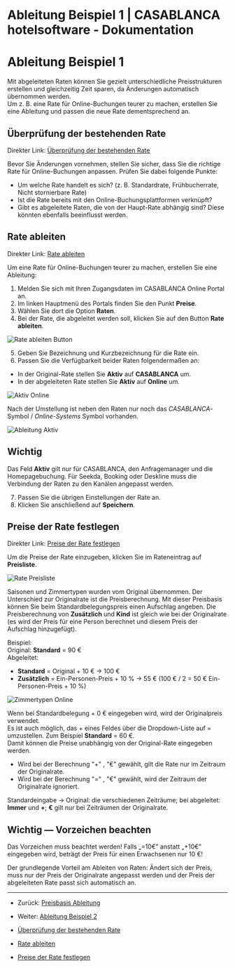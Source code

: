 # Ableitung Beispiel 1 | CASABLANCA hotelsoftware - Dokumentation

# Ableitung Beispiel 1

Mit abgeleiteten Raten können Sie gezielt unterschiedliche Preisstrukturen erstellen und gleichzeitig Zeit sparen, da Änderungen automatisch übernommen werden.  
Um z. B. eine Rate für Online-Buchungen teurer zu machen, erstellen Sie eine Ableitung und passen die neue Rate dementsprechend an.

## Überprüfung der bestehenden Rate

Direkter Link: [Überprüfung der bestehenden Rate](https://docs.casablanca.at/cloud/raten/ableitung/abl_online/#überprüfung-der-bestehenden-rate)

Bevor Sie Änderungen vornehmen, stellen Sie sicher, dass Sie die richtige Rate für Online-Buchungen anpassen. Prüfen Sie dabei folgende Punkte:

* Um welche Rate handelt es sich? (z. B. Standardrate, Frühbucherrate, Nicht stornierbare Rate)
* Ist die Rate bereits mit den Online-Buchungsplattformen verknüpft?
* Gibt es abgeleitete Raten, die von der Haupt-Rate abhängig sind? Diese könnten ebenfalls beeinflusst werden.

## Rate ableiten

Direkter Link: [Rate ableiten](https://docs.casablanca.at/cloud/raten/ableitung/abl_online/#rate-ableiten)

Um eine Rate für Online-Buchungen teurer zu machen, erstellen Sie eine Ableitung:

1. Melden Sie sich mit Ihren Zugangsdaten im CASABLANCA Online Portal an.
2. Im linken Hauptmenü des Portals finden Sie den Punkt **Preise**.
3. Wählen Sie dort die Option **Raten**.
4. Bei der Rate, die abgeleitet werden soll, klicken Sie auf den Button **Rate ableiten**.

![Rate ableiten Button](https://docs.casablanca.at/assets/images/rate_ableiten_button-43560a423e1e960506f8e7279593cef9.png "Rate ableiten Button")

5. Geben Sie Bezeichnung und Kurzbezeichnung für die Rate ein.  
6. Passen Sie die Verfügbarkeit beider Raten folgendermaßen an:

* In der Original-Rate stellen Sie **Aktiv** auf **CASABLANCA** um.
* In der abgeleiteten Rate stellen Sie **Aktiv** auf **Online** um.

![Aktiv Online](https://docs.casablanca.at/assets/images/aktiv_online-3a99f915786a6eea727e16f8bc7c46aa.png "Aktiv_Online")

Nach der Umstellung ist neben den Raten nur noch das *CASABLANCA*-Symbol / *Online-Systems* Symbol vorhanden.

![Ableitung Aktiv](https://docs.casablanca.at/assets/images/ableitung_aktiv-e47a5f42f902452b723c4c61d0569ae6.png "Ableitung Aktiv")

## Wichtig

Das Feld **Aktiv** gilt nur für CASABLANCA, den Anfragemanager und die Homepagebuchung. Für Seekda, Booking oder Deskline muss die Verbindung der Raten zu den Kanälen angepasst werden.

7. Passen Sie die übrigen Einstellungen der Rate an.  
8. Klicken Sie anschließend auf **Speichern**.

## Preise der Rate festlegen

Direkter Link: [Preise der Rate festlegen](https://docs.casablanca.at/cloud/raten/ableitung/abl_online/#preise-der-rate-festlegen)

Um die Preise der Rate einzugeben, klicken Sie im Rateneintrag auf **Preisliste**.

![Rate Preisliste](https://docs.casablanca.at/assets/images/rate_preisliste-aa886d8f5f5aa70baa3f7233a953038c.png "Rate Preisliste")

Saisonen und Zimmertypen wurden vom Original übernommen. Der Unterschied zur Originalrate ist die Preisberechnung. Mit dieser Preisbasis können Sie beim Standardbelegungspreis einen Aufschlag angeben. Die Preisberechnung von **Zusätzlich** und **Kind** ist gleich wie bei der Originalrate (es wird der Preis für eine Person berechnet und diesem Preis der Aufschlag hinzugefügt).

Beispiel:  
Original: **Standard** = 90 €  
Abgeleitet:
* **Standard** = Original + 10 € -> 100 €
* **Zusätzlich** = Ein-Personen-Preis + 10 % -> 55 € (100 € / 2 = 50 € Ein-Personen-Preis + 10 %)

![Zimmertypen Online](https://docs.casablanca.at/assets/images/zimmertypen_online-0292b720010485b6c6f31bfe4849dc4f.png "Zimmertypen Online")

Wenn bei Standardbelegung + 0 € eingegeben wird, wird der Originalpreis verwendet.  
Es ist auch möglich, das + eines Feldes über die Dropdown-Liste auf = umzustellen. Zum Beispiel **Standard** = 60 €.  
Damit können die Preise unabhängig von der Original-Rate eingegeben werden.

* Wird bei der Berechnung "+" , "€" gewählt, gilt die Rate nur im Zeitraum der Originalrate.
* Wird bei der Berechnung "=" , "€" gewählt, wird der Zeitraum der Originalrate ignoriert.

Standardeingabe -> Original: die verschiedenen Zeiträume; bei abgeleitet: **Immer** und **+**; **€** gilt nur bei Zeiträumen der Originalrate.

## Wichtig — Vorzeichen beachten

Das Vorzeichen muss beachtet werden! Falls „=10€” anstatt „+10€” eingegeben wird, beträgt der Preis für einen Erwachsenen nur 10 €!

Der grundlegende Vorteil am Ableiten von Raten: Ändert sich der Preis, muss nur der Preis der Originalrate angepasst werden und der Preis der abgeleiteten Rate passt sich automatisch an.

---

* Zurück: [Preisbasis Ableitung](https://docs.casablanca.at/cloud/raten/ableitung/preisbasis)  
* Weiter: [Ableitung Beispiel 2](https://docs.casablanca.at/cloud/raten/ableitung/abl_frueh)

* [Überprüfung der bestehenden Rate](https://docs.casablanca.at/cloud/raten/ableitung/abl_online/#überprüfung-der-bestehenden-rate)  
* [Rate ableiten](https://docs.casablanca.at/cloud/raten/ableitung/abl_online/#rate-ableiten)  
* [Preise der Rate festlegen](https://docs.casablanca.at/cloud/raten/ableitung/abl_online/#preise-der-rate-festlegen)